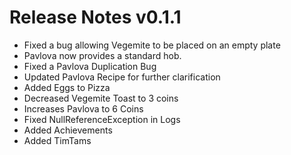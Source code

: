 # Release Notes v0.1.1

- Fixed a bug allowing Vegemite to be placed on an empty plate
- Pavlova now provides a standard hob.
- Fixed a Pavlova Duplication Bug
- Updated Pavlova Recipe for further clarification
- Added Eggs to Pizza
- Decreased Vegemite Toast to 3 coins
- Increases Pavlova to 6 Coins
- Fixed NullReferenceException in Logs
- Added Achievements
- Added TimTams